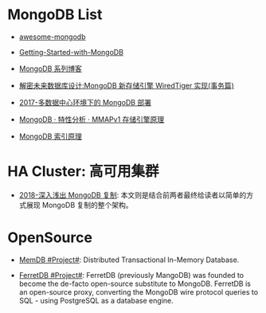 # MongoDB List

- [awesome-mongodb](https://github.com/ramnes/awesome-mongodb)

- [Getting-Started-with-MongoDB](https://jockchou.gitbooks.io/getting-started-with-mongodb/content/book/install.html)

- [MongoDB 系列博客](http://my.oschina.net/happyBKs/blog?catalog=565081)

- [解密未来数据库设计:MongoDB 新存储引擎 WiredTiger 实现(事务篇) ](http://mp.weixin.qq.com/s?__biz=MzAwMDU1MTE1OQ==&mid=2653547303&idx=1&sn=c8bd7648fe94d570ca2ba307eb92b212&scene=23&srcid=0607r1uNUwxjtLUZqRKrCCc5#rd)

- [2017-多数据中心环境下的 MongoDB 部署](https://mp.weixin.qq.com/s/-GbUYjiHOgNwJRgJ7SiogA)

- [MongoDB · 特性分析 · MMAPv1 存储引擎原理](http://mp.weixin.qq.com/s?__biz=MzAwNjQwNzU2NQ==&mid=2650342491&idx=1&sn=20251a07028e4abd8f748132095157c3&scene=23&srcid=0417h1lnv1kil2BaQ7Bis1RS#rd)

- [MongoDB 索引原理](http://blog.yunnotes.net/index.php/mongodb-index-howto/)

# HA Cluster: 高可用集群

- [2018-深入浅出 MongoDB 复制](http://www.infoq.com/cn/articles/mongodb-replication): 本文则是结合前两者最终给读者以简单的方式展现 MongoDB 复制的整个架构。

# OpenSource

- [MemDB #Project#](https://github.com/rain1017/memdb): Distributed Transactional In-Memory Database.

- [FerretDB #Project#](https://github.com/FerretDB/FerretDB): FerretDB (previously MangoDB) was founded to become the de-facto open-source substitute to MongoDB. FerretDB is an open-source proxy, converting the MongoDB wire protocol queries to SQL - using PostgreSQL as a database engine.
